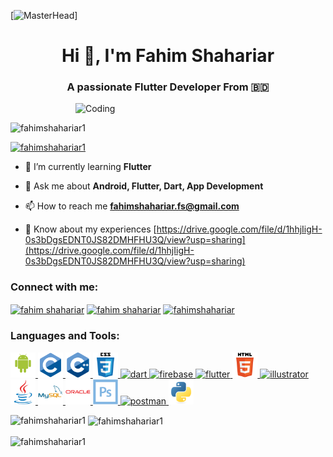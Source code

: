 [![MasterHead](https://img.etimg.com/thumb/msid-84146056,width-1200,height-900,imgsize-638053,resizemode-8/20210706_developer-economy_01.jpg)]

<h1 align="center">Hi 👋, I'm Fahim Shahariar</h1>
<h3 align="center">A passionate Flutter Developer From 🇧🇩</h3>

<img align="right" alt="Coding" width="400" src="https://media.tenor.com/NOYF3f82b_gAAAAC/programmer.gif"> 
<br class=”blank” />


<p align="left"> <img src="https://komarev.com/ghpvc/?username=fahimshahariar1&label=Profile%20views&color=0e75b6&style=flat" alt="fahimshahariar1" /> </p>

<p align="left"> <a href="https://github.com/ryo-ma/github-profile-trophy"><img src="https://github-profile-trophy.vercel.app/?username=fahimshahariar1" alt="fahimshahariar1" /></a> </p>

- 🌱 I’m currently learning **Flutter**

- 💬 Ask me about **Android, Flutter, Dart, App Development**

- 📫 How to reach me **fahimshahariar.fs@gmail.com**

- 📄 Know about my experiences [https://drive.google.com/file/d/1hhjIigH-0s3bDgsEDNT0JS82DMHFHU3Q/view?usp=sharing](https://drive.google.com/file/d/1hhjIigH-0s3bDgsEDNT0JS82DMHFHU3Q/view?usp=sharing)

<h3 align="left">Connect with me:</h3>
<p align="left">
<a href="https://linkedin.com/in/fahim shahariar" target="blank"><img align="center" src="https://raw.githubusercontent.com/rahuldkjain/github-profile-readme-generator/master/src/images/icons/Social/linked-in-alt.svg" alt="fahim shahariar" height="30" width="40" /></a>
<a href="https://fb.com/fahim shahariar" target="blank"><img align="center" src="https://raw.githubusercontent.com/rahuldkjain/github-profile-readme-generator/master/src/images/icons/Social/facebook.svg" alt="fahim shahariar" height="30" width="40" /></a>
<a href="https://instagram.com/fahimshahariar" target="blank"><img align="center" src="https://raw.githubusercontent.com/rahuldkjain/github-profile-readme-generator/master/src/images/icons/Social/instagram.svg" alt="fahimshahariar" height="30" width="40" /></a>
</p>

<h3 align="left">Languages and Tools:</h3>
<p align="left"> <a href="https://developer.android.com" target="_blank" rel="noreferrer"> <img src="https://raw.githubusercontent.com/devicons/devicon/master/icons/android/android-original-wordmark.svg" alt="android" width="40" height="40"/> </a> <a href="https://www.cprogramming.com/" target="_blank" rel="noreferrer"> <img src="https://raw.githubusercontent.com/devicons/devicon/master/icons/c/c-original.svg" alt="c" width="40" height="40"/> </a> <a href="https://www.w3schools.com/cpp/" target="_blank" rel="noreferrer"> <img src="https://raw.githubusercontent.com/devicons/devicon/master/icons/cplusplus/cplusplus-original.svg" alt="cplusplus" width="40" height="40"/> </a> <a href="https://www.w3schools.com/css/" target="_blank" rel="noreferrer"> <img src="https://raw.githubusercontent.com/devicons/devicon/master/icons/css3/css3-original-wordmark.svg" alt="css3" width="40" height="40"/> </a> <a href="https://dart.dev" target="_blank" rel="noreferrer"> <img src="https://www.vectorlogo.zone/logos/dartlang/dartlang-icon.svg" alt="dart" width="40" height="40"/> </a> <a href="https://firebase.google.com/" target="_blank" rel="noreferrer"> <img src="https://www.vectorlogo.zone/logos/firebase/firebase-icon.svg" alt="firebase" width="40" height="40"/> </a> <a href="https://flutter.dev" target="_blank" rel="noreferrer"> <img src="https://www.vectorlogo.zone/logos/flutterio/flutterio-icon.svg" alt="flutter" width="40" height="40"/> </a> <a href="https://www.w3.org/html/" target="_blank" rel="noreferrer"> <img src="https://raw.githubusercontent.com/devicons/devicon/master/icons/html5/html5-original-wordmark.svg" alt="html5" width="40" height="40"/> </a> <a href="https://www.adobe.com/in/products/illustrator.html" target="_blank" rel="noreferrer"> <img src="https://www.vectorlogo.zone/logos/adobe_illustrator/adobe_illustrator-icon.svg" alt="illustrator" width="40" height="40"/> </a> <a href="https://www.java.com" target="_blank" rel="noreferrer"> <img src="https://raw.githubusercontent.com/devicons/devicon/master/icons/java/java-original.svg" alt="java" width="40" height="40"/> </a> <a href="https://www.mysql.com/" target="_blank" rel="noreferrer"> <img src="https://raw.githubusercontent.com/devicons/devicon/master/icons/mysql/mysql-original-wordmark.svg" alt="mysql" width="40" height="40"/> </a> <a href="https://www.oracle.com/" target="_blank" rel="noreferrer"> <img src="https://raw.githubusercontent.com/devicons/devicon/master/icons/oracle/oracle-original.svg" alt="oracle" width="40" height="40"/> </a> <a href="https://www.photoshop.com/en" target="_blank" rel="noreferrer"> <img src="https://raw.githubusercontent.com/devicons/devicon/master/icons/photoshop/photoshop-line.svg" alt="photoshop" width="40" height="40"/> </a> <a href="https://postman.com" target="_blank" rel="noreferrer"> <img src="https://www.vectorlogo.zone/logos/getpostman/getpostman-icon.svg" alt="postman" width="40" height="40"/> </a> <a href="https://www.python.org" target="_blank" rel="noreferrer"> <img src="https://raw.githubusercontent.com/devicons/devicon/master/icons/python/python-original.svg" alt="python" width="40" height="40"/> </a> </p>

<p><img align="left" src="https://github-readme-stats.vercel.app/api/top-langs?username=fahimshahariar1&show_icons=true&locale=en&layout=compact" alt="fahimshahariar1" /></p>

<p>&nbsp;<img align="center" src="https://github-readme-stats.vercel.app/api?username=fahimshahariar1&show_icons=true&locale=en" alt="fahimshahariar1" /></p>

<p><img align="center" src="https://github-readme-streak-stats.herokuapp.com/?user=fahimshahariar1&" alt="fahimshahariar1" /></p>
